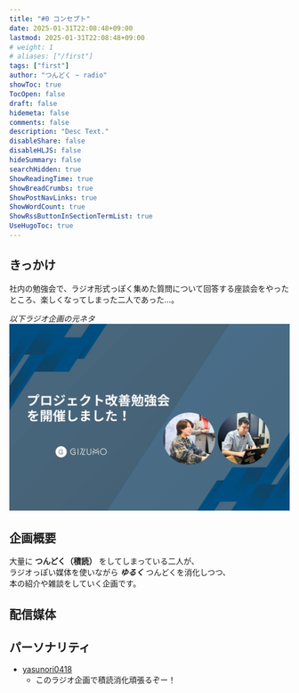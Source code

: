 ```yaml
---
title: "#0 コンセプト"
date: 2025-01-31T22:08:48+09:00
lastmod: 2025-01-31T22:08:48+09:00
# weight: 1
# aliases: ["/first"]
tags: ["first"]
author: "つんどく ~ radio"
showToc: true
TocOpen: false
draft: false
hidemeta: false
comments: false
description: "Desc Text."
disableShare: false
disableHLJS: false
hideSummary: false
searchHidden: true
ShowReadingTime: true
ShowBreadCrumbs: true
ShowPostNavLinks: true
ShowWordCount: true
ShowRssButtonInSectionTermList: true
UseHugoToc: true
---
```


## きっかけ

社内の勉強会で、ラジオ形式っぽく集めた質問について回答する座談会をやったところ、楽しくなってしまった二人であった…。

*以下ラジオ企画の元ネタ*\
[![ラジオ企画元ネタ](./ラジオ企画元ネタ.webp)](https://www.wantedly.com/companies/gizumo-inc/post_articles/954903)

## 企画概要

大量に **つんどく（積読）** をしてしまっている二人が、\
ラジオっぽい媒体を使いながら ***ゆるく*** つんどくを消化しつつ、\
本の紹介や雑談をしていく企画です。

## 配信媒体

## パーソナリティ

- [yasunori0418](../../about/yasunori0418)
  - このラジオ企画で積読消化頑張るぞー！
